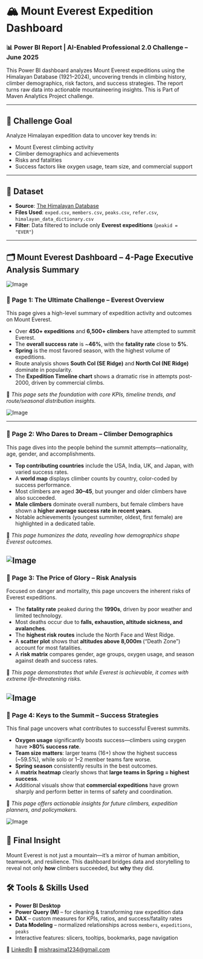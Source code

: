 # 🏔️ Mount Everest Expedition Dashboard  
### 📊 Power BI Report | AI-Enabled Professional 2.0 Challenge – June 2025

This Power BI dashboard analyzes Mount Everest expeditions using the Himalayan Database (1921–2024), uncovering trends in climbing history, climber demographics, risk factors, and success strategies. The report turns raw data into actionable mountaineering insights. This is Part of Maven Analytics Project challenge.

---

## 🎯 Challenge Goal

Analyze Himalayan expedition data to uncover key trends in:
- Mount Everest climbing activity
- Climber demographics and achievements
- Risks and fatalities
- Success factors like oxygen usage, team size, and commercial support

---

## 📁 Dataset

- **Source**: [The Himalayan Database](https://mavenanalytics.io/challenges/maven-everest-challenge/8159f007-7ddd-4dad-83c2-0ebe009b3e31)
- **Files Used**: `exped.csv`, `members.csv`, `peaks.csv`, `refer.csv`, `himalayan_data_dictionary.csv`
- **Filter**: Data filtered to include only **Everest expeditions** (`peakid = "EVER"`)

---

## 🗂️ Mount Everest Dashboard – 4-Page Executive Analysis Summary

![Image](https://github.com/user-attachments/assets/d2243b1d-8600-43de-bf2e-62f221f764fb)

### 📄 **Page 1: The Ultimate Challenge – Everest Overview**

This page gives a high-level summary of expedition activity and outcomes on Mount Everest.

- Over **450+ expeditions** and **6,500+ climbers** have attempted to summit Everest.
- The **overall success rate** is ~**46%**, with the **fatality rate** close to **5%**.
- **Spring** is the most favored season, with the highest volume of expeditions.
- Route analysis shows **South Col (SE Ridge)** and **North Col (NE Ridge)** dominate in popularity.
- The **Expedition Timeline chart** shows a dramatic rise in attempts post-2000, driven by commercial climbs.

📌 *This page sets the foundation with core KPIs, timeline trends, and route/seasonal distribution insights.*

![Image](https://github.com/user-attachments/assets/ef44c8de-76e4-4802-badc-5c9b28366617)

---

### 📄 **Page 2: Who Dares to Dream – Climber Demographics**

This page dives into the people behind the summit attempts—nationality, age, gender, and accomplishments.

- **Top contributing countries** include the USA, India, UK, and Japan, with varied success rates.
- A **world map** displays climber counts by country, color-coded by success performance.
- Most climbers are aged **30–45**, but younger and older climbers have also succeeded.
- **Male climbers** dominate overall numbers, but female climbers have shown a **higher average success rate in recent years**.
- Notable achievements (youngest summiter, oldest, first female) are highlighted in a dedicated table.

📌 *This page humanizes the data, revealing how demographics shape Everest outcomes.*

![Image](https://github.com/user-attachments/assets/d6b2d78e-9dd4-41ee-bbab-2bcdf1ada82e)
---

### 📄 **Page 3: The Price of Glory – Risk Analysis**

Focused on danger and mortality, this page uncovers the inherent risks of Everest expeditions.

- The **fatality rate** peaked during the **1990s**, driven by poor weather and limited technology.
- Most deaths occur due to **falls, exhaustion, altitude sickness, and avalanches**.
- The **highest risk routes** include the North Face and West Ridge.
- A **scatter plot** shows that **altitudes above 8,000m** (“Death Zone”) account for most fatalities.
- A **risk matrix** compares gender, age groups, oxygen usage, and season against death and success rates.

📌 *This page demonstrates that while Everest is achievable, it comes with extreme life-threatening risks.*

![Image](https://github.com/user-attachments/assets/159e419f-014d-4f5b-96ee-da241a0e3c6b)
---

### 📄 **Page 4: Keys to the Summit – Success Strategies**

This final page uncovers what contributes to successful Everest summits.

- **Oxygen usage** significantly boosts success—climbers using oxygen have **>80% success rate**.
- **Team size matters**: larger teams (16+) show the highest success (~59.5%), while solo or 1–2 member teams fare worse.
- **Spring season** consistently results in the best outcomes.
- A **matrix heatmap** clearly shows that **large teams in Spring = highest success**.
- Additional visuals show that **commercial expeditions** have grown sharply and perform better in terms of safety and coordination.

📌 *This page offers actionable insights for future climbers, expedition planners, and policymakers.*

![Image](https://github.com/user-attachments/assets/390ce580-facc-4779-90ac-4c777d758057)

## 🧠 Final Insight

Mount Everest is not just a mountain—it’s a mirror of human ambition, teamwork, and resilience. This dashboard bridges data and storytelling to reveal not only **how** climbers succeeded, but **why** they did.


## 🛠️ Tools & Skills Used

- **Power BI Desktop**
- **Power Query (M)** – for cleaning & transforming raw expedition data
- **DAX** – custom measures for KPIs, ratios, and success/fatality rates
- **Data Modeling** – normalized relationships across `members`, `expeditions`, `peaks`
- Interactive features: slicers, tooltips, bookmarks, page navigation


🔗 [LinkedIn](https://www.linkedin.com/in/sima-analyst/)
📧 mishrasima1234@gmail.com

